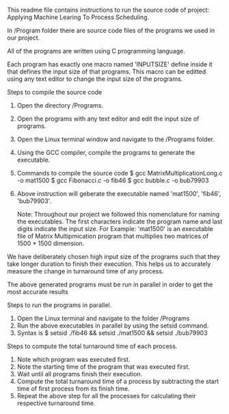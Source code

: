 This readme file contains instructions to run the source code
of project: Applying Machine Learing To Process Scheduling. 

In /Program folder there are source code files of the programs we used in our project.

All of the programs are written using C programming language.

Each program has exactly one macro named 'INPUTSIZE' define inside it that defines the input size of that programs.
This macro can be editted using any text editor to change the input size of the programs.

Steps to compile the source code
1. Open the directory /Programs.
2. Open the programs with any text editor and edit the input size of programs.
3. Open the Linux terminal window and navigate to the /Programs folder.
4. Using the GCC compiler, compile the programs to generate the executable.
5. Commands to compile the source code
   $ gcc MatrixMultiplicationLong.c -o mat1500
   $ gcc Fibonacci.c -o fib46
   $ gcc bubble.c -o bub79903

6. Above instruction will geberate the executable named 'mat1500', 'fib46', 'bub79903'.
   
   Note: Throughout our project we followed this nomenclature for naming the executables.
   The first characters indicate the program name and last digits indicate the input size.
   For Example: 'mat1500' is an executable file of Matrix Multipmication program that multiplies
   two matrices of 1500 * 1500 dimension.

We have deliberately chosen high input size of the programs such that they take longer duration to finish 
their execution.
This helps us to accurately measure the change in turnaround time of any process.

The above generated programs must be run in parallel in order to get the most accurate results

Steps to run the programs in parallel.
1. Open the Linux terminal and navigate to the folder /Programs
2. Run the above executables in parallel by using the setsid command. 
3. Syntax is
   $ setsid ./fib46 && setsid ./mat1500 && setsid ./bub79903

Steps to compute the total turnaround time of each process.
1. Note which program was executed first.
2. Note the starting time of the program that was executed first.
3. Wait until all programs finish their execution.
4. Compute the total turnaround time of a process by subtracting the start time of first process from its finish time. 
5. Repeat the above step for all the  processes for calculating their respective turnaround time. 

